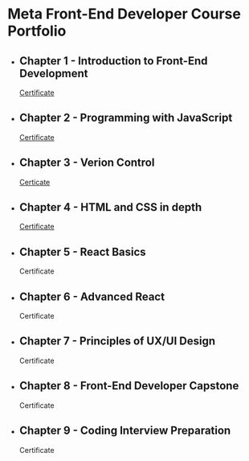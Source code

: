 <h1>Meta Front-End Developer Course Portfolio</h1>

<ul>
  <li>
    <h2>Chapter 1 - Introduction to Front-End Development</h2>
    <p><a href="https://www.coursera.org/account/accomplishments/certificate/MYB9ECA6VT5W">Certificate</a></p>
  </li>
  <li>
    <h2>Chapter 2 - Programming with JavaScript</h2>
    <p><a href="https://www.coursera.org/account/accomplishments/certificate/PQQV8F6RZNYE">Certificate</a></p>
  </li>
  <li>
    <h2>Chapter 3 - Verion Control</h2>
    <p><a href="https://www.coursera.org/account/accomplishments/certificate/7R9M9ZAXMH9P">Certicate</a></p>
  </li>
  <li>
    <h2>Chapter 4 - HTML and CSS in depth</h2>
    <p><a href="https://www.coursera.org/account/accomplishments/certificate/HZJMGTF98B7V">Certificate</a></p>
  </li>
  <li>
    <h2>Chapter 5 - React Basics</h2>
    <p>Certificate</p>
  </li>
  <li>
    <h2>Chapter 6 - Advanced React</h2>
    <p>Certificate</p>
  </li>
  <li>
    <h2>Chapter 7 - Principles of UX/UI Design</h2>
    <p>Certificate</p>
  </li>
  <li>
    <h2>Chapter 8 - Front-End Developer Capstone</h2>
    <p>Certificate</p>
  </li>
  <li>
    <h2>Chapter 9 - Coding Interview Preparation</h2>
    <p>Certificate</p>
  </li>
<ul>
